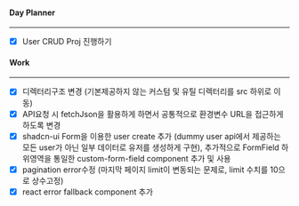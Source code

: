 
#### Day Planner
---
- [x] User CRUD Proj 진행하기


#### Work
---
- [x] 디렉터리구조 변경 (기본제공하지 않는 커스텀 및 유틸 디렉터리를 src 하위로 이동)
- [x] API요청 시 fetchJson을 활용하게 하면서 공통적으로 환경변수 URL을 접근하게 하도록 변경
- [x] shadcn-ui Form을 이용한 user create 추가 (dummy user api에서 제공하는 모든 user가 아닌 일부 데이터로 유저를 생성하게 구현), 추가적으로 FormField 하위영역을 통일한 custom-form-field component 추가 및 사용 
- [x] pagination error수정 (마지막 페이지 limit이 변동되는 문제로, limit 수치를 10으로 상수고정)
- [x] react error fallback component 추가